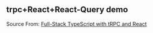 ## trpc+React+React-Query demo

Source From: [Full-Stack TypeScript with tRPC and React](https://www.robinwieruch.de/react-trpc/)